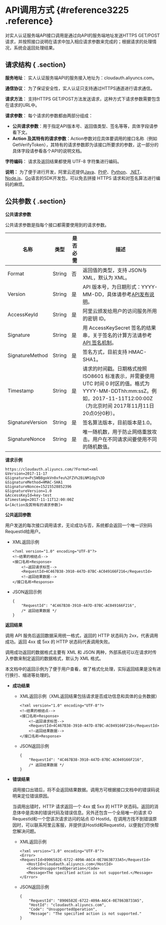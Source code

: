 # API调用方式 {#reference3225 .reference}

对实人认证服务端API接口调用是通过向API的服务端地址发送HTTPS GET/POST请求，并按照接口说明在请求中加入相应请求参数来完成的；根据请求的处理情况，系统会返回处理结果。

## 请求结构 { .section}

 **服务地址**： 实人认证服务端API的服务接入地址为：cloudauth.aliyuncs.com。

 **通信协议**： 为了保证安全性，实人认证只支持通过HTTPS通道进行请求通信。

 **请求方法**： 支持HTTPS GET/POST方法发送请求，这种方式下请求参数需要包含在请求的URL中。

 **请求参数**： 每个请求的参数都由两部分组成：

-   **公共请求参数**：用于指定API版本号、返回值类型、签名等等，具体字段请参看下文。
-   **Action 及其特有的请求参数**：Action参数对应具体要调用的接口名称（例如GetVerifyToken），其特有的请求参数即为该接口所要求的参数，这一部分的具体字段请参看各个API的说明文档。

 **字符编码**： 请求及返回结果都使用 UTF-8 字符集进行编码。

**说明：** 为了便于进行开发，阿里云还提供[Java](https://help.aliyun.com/document_detail/64074.html)、[PHP](https://help.aliyun.com/document_detail/64081.html)、[Python](https://help.aliyun.com/document_detail/64085.html)、[.NET](https://help.aliyun.com/document_detail/64086.html)、[Node.js](https://help.aliyun.com/document_detail/64088.html)、[Go](https://help.aliyun.com/document_detail/64087.html)语言的SDK开发包，可以免去拼接 HTTPS 请求和对签名算法进行编码的麻烦。

## 公共参数 { .section}

**公共请求参数**

公共请求参数是指每个接口都需要使用到的请求参数。

|名称|类型|是否必需|描述|
|--|--|----|--|
|Format|String|否|返回值的类型，支持 JSON与 XML，默认为 XML。|
|Version|String|是|API 版本号，为日期形式：YYYY-MM-DD，具体请参考[API发布说明](https://help.aliyun.com/document_detail/65922.html)。|
|AccessKeyId|String|是|阿里云颁发给用户的访问服务所用的密钥 ID。|
|Signature|String|是|用 AccessKeySecret 签名的结果串，关于签名的计算方法请参考[API 签名机制](https://help.aliyun.com/document_detail/66526.html)。|
|SignatureMethod|String|是|签名方式，目前支持 HMAC-SHA1。|
|Timestamp|String|是|请求的时间戳。日期格式按照 ISO8601 标准表示，并需要使用 UTC 时间 0 时区的值。格式为 YYYY-MM-DDThh:mm:ssZ。例如，2017-11-11T12:00:00Z（为北京时间 2017年11月11日20点0分0秒）。|
|SignatureVersion|String|是|签名算法版本，目前版本是1.0。|
|SignatureNonce|String|是|唯一随机数，用于防止网络重放攻击。用户在不同请求间要使用不同的随机数值。|

**请求示例**

```
https://cloudauth.aliyuncs.com/?Format=xml
&Version=2017-11-17
&Signature=Pc5WB8gokVn0xfeu%2FZV%2BiNM1dgI%3D
&SignatureMethod=HMAC-SHA1
&SignatureNonce=15215528852396
&SignatureVersion=1.0
&AccessKeyId=key-test
&Timestamp=2017-11-11T12:00:00Z
&<[Action及其特有的请求参数]>

```

**公共返回参数**

用户发送的每次接口调用请求，无论成功与否，系统都会返回一个唯一识别码RequestId给用户。

-   XML返回示例

    ```
    <?xml version="1.0" encoding="UTF-8"?> 
    <!—结果的根结点-->
    <接口名称+Response>
        <!—返回请求标签-->
        <RequestId>4C467B38-3910-447D-87BC-AC049166F216</RequestId>
        <!—返回结果数据-->
    </接口名称+Response>
    
    ```

-   JSON返回示例

    ```
    {
        "RequestId": "4C467B38-3910-447D-87BC-AC049166F216",
        /* 返回结果数据 */
    }
    
    ```


**返回结果**

调用 API 服务后返回数据采用统一格式，返回的 HTTP 状态码为 2xx，代表调用成功。返回 4xx 或 5xx 的 HTTP 状态码代表调用失败。

调用成功返回的数据格式主要有 XML 和 JSON 两种，外部系统可以在请求时传入参数来制定返回的数据格式，默认为 XML 格式。

本文档中的返回示例为了便于用户查看，做了格式化处理，实际返回结果是没有进行换行、缩进等处理的。

-   **成功结果**
    -   XML返回示例（XML返回结果包括请求是否成功信息和具体的业务数据）

        ```
        <?xml version="1.0" encoding="UTF-8"?> 
        <!—结果的根结点-->
        <接口名称+Response>
            <!—返回请求标签-->
            <RequestId>4C467B38-3910-447D-87BC-AC049166F216</RequestId>
            <!—返回结果数据-->
        </接口名称+Response>
        
        ```

    -   JSON返回示例

        ```
        {
            "RequestId": "4C467B38-3910-447D-87BC-AC049166F216",
            /* 返回结果数据 */
        }
        
        ```

-   **错误结果**

    调用接口出错后，将不会返回结果数据。调用方可根据接口文档中的错误码说明来定位错误原因。

    当调用出错时，HTTP 请求返回一个 4xx 或 5xx 的 HTTP 状态码。返回的消息体中是具体的错误代码及错误信息。另外还包含一个全局唯一的请求 ID RequestId和一个您该次请求访问的站点 ID HostId。在调用方找不到错误原因时，可以联系阿里云客服，并提供该HostId和RequestId，以便我们尽快帮您解决问题。

    -   XML返回示例

        ```
        <?xml version="1.0" encoding="UTF-8"?>
        <Error>
        <RequestId>8906582E-6722-409A-A6C4-0E7863B733A5</RequestId>
           <HostId>cloudauth.aliyuncs.com</HostId>
           <Code>UnsupportedOperation</Code>
           <Message>The specified action is not supported.</Message>
        </Error>
        
        ```

    -   JSON返回示例

        ```
        {
            "RequestId": "8906582E-6722-409A-A6C4-0E7863B733A5",
            "HostId": "cloudauth.aliyuncs.com",
            "Code": "UnsupportedOperation",
            "Message": "The specified action is not supported."
        }
        
        ```


